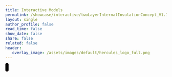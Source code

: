```yaml
---
title: Interactive Models
permalink: /showcase/interactive/twoLayerInternalInsulationConcept_V1.1/
layout: single
author_profile: false
read_time: false
show_date: false
share: false
related: false
header:
   overlay_image: /assets/images/default/hercules_logo_full.png
---
```


<style>
    model-viewer {
        width: 800px;
        height: 600px;
        border: 5px solid black;
        border-radius: 20px;
        background-color: #792a33;
    }
</style>

<script type="module" src="https://unpkg.com/@google/model-viewer/dist/model-viewer.min.js"></script>

<model-viewer 
    src="/showcase/interactive/twoLayerInternalInsulationConcept_v1.1/Two-Layer_InternalInsulationConcept_v1.1.glb" 
    color="red"
    width="800px"
    height="600px"
    ar 
    ar-modes="webxr scene-viewer quick-look" 
    camera-controls 
    tone-mapping="neutral" 
    poster="poster.webp" 
    shadow-intensity="1" 
    environment-image="legacy">
    <div class="progress-bar hide" slot="progress-bar">
        <div class="update-bar"></div>
    </div>
</model-viewer>
